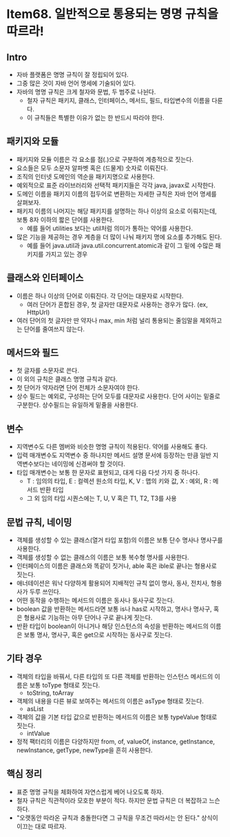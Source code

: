 # Item68. 일반적으로 통용되는 명명 규칙을 따르라!

## Intro

- 자바 플랫폼은 명명 규칙이 잘 정립되어 있다.
- 그중 많은 것이 자바 언어 명세에 기술되어 있다.
- 자바의 명명 규칙은 크게 철자와 문법, 두 범주로 나뉜다.
  - 철자 규칙은 패키지, 클래스, 인터페이스, 메서드, 필드, 타입변수의 이름을 다룬다.
  - 이 규칙들은 특별한 이유가 없는 한 반드시 따라야 한다.





## 패키지와 모듈

- 패키지와 모듈 이름은 각 요소를 점(.)으로 구분하여 계층적으로 짓는다.
- 요소들은 모두 소문자 알파벳 혹은 (드물게) 숫자로 이뤄진다.
- 조직의 인터넷 도메인의 역순을 패키지명으로 사용한다.
- 예외적으로 표준 라이브러리와 선택적 패키지들은 각각 java, javax로 시작한다.
- 도메인 이름을 패키지 이름의 접두어로 변환하는 자세한 규칙은 자바 언어 명세를 살펴보자.
- 패키지 이름의 나머지는 해당 패키지를 설명하는 하나 이상의 요소로 이뤄지는데, 보통 8자 이하의 짧은 단어를 사용한다.
  - 예를 들어 utilities 보다는 util처럼 의미가 통하는 약어를 사용한다.
- 많은 기능을 제공하는 경우 계층을 더 많이 나눠 패키지 명에 요소를 추가해도 된다.
  - 예를 들어 java.util과 java.util.concurrent.atomic과 같이 그 밑에 수많은 패키지를 가지고 있는 경우





## 클래스와 인터페이스

- 이름은 하나 이상의 단어로 이뤄진다. 각 단어는 대문자로 시작한다.
  - 여러 단어가 혼합된 경우, 첫 글자만 대문자로 사용하는 경우가 많다. (ex, HttpUrl)
- 여러 단어의 첫 글자만 딴 약자나 max, min 처럼 널리 통용되는 줄임말을 제외하고는 단어를 줄여쓰지 않는다.





## 메서드와 필드

- 첫 글자를 소문자로 쓴다.
- 이 외의 규칙은 클래스 명명 규칙과 같다.
- 첫 단어가 약자라면 단어 전체가 소문자여야 한다.
- 상수 필드는 예외로, 구성하는 단어 모두를 대문자로 사용한다. 단어 사이는 밑줄로 구분한다. 상수필드는 유일하게 밑줄을 사용한다.





## 변수

- 지역변수도 다른 멤버와 비슷한 명명 규칙이 적용된다. 약어를 사용해도 좋다.
- 입력 매개변수도 지역변수 중 하나지만 메서드 설명 문서에 등장하는 만큼 일반 지역변수보다는 네이밍에 신경써야 할 것이다.
- 타입 매개변수는 보통 한 문자로 표현되고, 대게 다음 다섯 가지 중 하나다.
  - T : 임의의 타입, E : 컬렉션 원소의 타입, K, V : 맵의 키와 값, X : 예외, R : 메서드 반환 타입
  - 그 외 임의 타입 시퀀스에는 T, U, V 혹은 T1, T2, T3를 사용





## 문법 규칙, 네이밍

- 객체를 생성할 수 있는 클래스(열거 타입 포함)의 이름은 보통 단수 명사나 명사구를 사용한다.
- 객체를 생성할 수 없는 클래스의 이름은 보통 복수형 명사를 사용한다.
- 인터페이스의 이름은 클래스와 똑같이 짓거나, able 혹은 ible로 끝나는 형용사로 짓는다.
- 애너테이션은 워낙 다양하게 활용되어 지배적인 규칙 없이 명사, 동사, 전치사, 형용사가 두루 쓰인다.
- 어떤 동작을 수행하는 메서드의 이름은 동사나 동사구로 짓는다.
- boolean 값을 반환하는 메서드라면 보통 is나 has로 시작하고, 명사나 명사구, 혹은 형용사로 기능하는 아무 단어나 구로 끝나게 짓는다.
- 반환 타입이 boolean이 아니거나 해당 인스턴스의 속성을 반환하는 메서드의 이름은 보통 명사, 명사구, 혹은 get으로 시작하는 동사구로 짓는다.





## 기타 경우

- 객체의 타입을 바꿔서, 다른 타입의 또 다른 객체를 반환하는 인스턴스 메서드의 이름은 보통 toType 형태로 짓는다.
  - toString, toArray
- 객체의 내용을 다른 뷰로 보여주는 메서드의 이름은 asType 형태로 짓는다.
  - asList
- 객체의 값을 기본 타입 값으로 반환하는 메서드의 이름은 보통 typeValue 형태로 짓는다.
  - intValue
- 정적 팩터리의 이름은 다양하지만 from, of, valueOf, instance, getInstance, newInstance, getType, newType을 흔히 사용한다.





## 핵심 정리

- 표준 명명 규칙을 체화하여 자연스럽게 베어 나오도록 하자.
- 철자 규칙은 직관적이라 모호한 부분이 적다. 하지만 문법 규칙은 더 복잡하고 느슨하다.
- "오랫동안 따라온 규칙과 충돌한다면 그 규칙을 무조건 따라서는 안 된다." 상식이 이끄는 대로 따르자.
